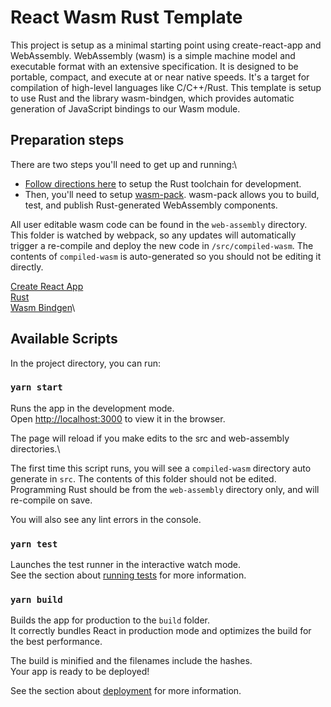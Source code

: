 # React Wasm Rust Template

This project is setup as a minimal starting point using create-react-app and WebAssembly.  WebAssembly (wasm) is a simple machine model and executable format with an extensive specification. It is designed to be portable, compact, and execute at or near native speeds. It's a target for compilation of high-level languages like C/C++/Rust.  This template is setup to use Rust and the library wasm-bindgen, which provides automatic generation of JavaScript bindings to our Wasm module.

## Preparation steps

There are two steps you'll need to get up and running:\
* [Follow directions here](https://www.rust-lang.org/tools/install) to setup the Rust toolchain for development.
* Then, you'll need to setup [wasm-pack](https://rustwasm.github.io/wasm-pack/installer/).  wasm-pack allows you to build, test, and publish Rust-generated WebAssembly components.

All user editable wasm code can be found in the `web-assembly` directory.  This folder is watched by webpack, so any updates will automatically trigger a re-compile and deploy the new code in `/src/compiled-wasm`.  The contents of `compiled-wasm` is auto-generated so you should not be editing it directly.

[Create React App](https://github.com/facebook/create-react-app)\
[Rust](https://www.rust-lang.org)\
[Wasm Bindgen](https://rustwasm.github.io/wasm-bindgen/)\

## Available Scripts

In the project directory, you can run:

### `yarn start`

Runs the app in the development mode.\
Open [http://localhost:3000](http://localhost:3000) to view it in the browser.

The page will reload if you make edits to the src and web-assembly directories.\

The first time this script runs, you will see a `compiled-wasm` directory auto generate in `src`.  The contents of this folder should not be edited.  Programming Rust should be from the `web-assembly` directory only, and will re-compile on save.

You will also see any lint errors in the console.

### `yarn test`

Launches the test runner in the interactive watch mode.\
See the section about [running tests](https://facebook.github.io/create-react-app/docs/running-tests) for more information.

### `yarn build`

Builds the app for production to the `build` folder.\
It correctly bundles React in production mode and optimizes the build for the best performance.

The build is minified and the filenames include the hashes.\
Your app is ready to be deployed!

See the section about [deployment](https://facebook.github.io/create-react-app/docs/deployment) for more information.
